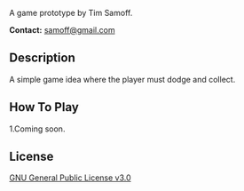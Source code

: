 A game prototype by Tim Samoff.

**Contact:** samoff@gmail.com

## Description

A simple game idea where the player must dodge and collect.

## How To Play

1.Coming soon.

## License
[GNU General Public License v3.0](https://www.gnu.org/licenses/gpl-3.0.en.html)
